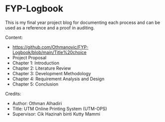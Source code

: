 # FYP-Logbook
This is my final year project blog for documenting each process and can be used as a reference and a proof in auditing.

Content:
-  https://github.com/Othmanovic/FYP-Logbook/blob/main/Title%20choice
-  Project Proposal
-  Chapter 1: Introduction
-  Chapter 2: Literature Review
-  Chapter 3: Development Methodology
-  Chapter 4: Requirement Analysis and Design
-  Chapter 5: Conclusion

Credits:
 - Author: Othman Alhadiri
 - Title: UTM Online Printing System (UTM-OPS)
 - Supervisor: Cik Hazinah binti Kutty Mammi
